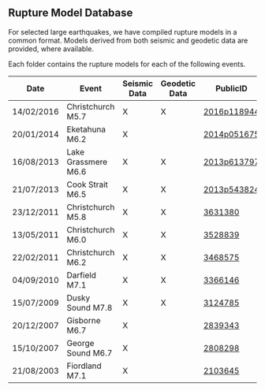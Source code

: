 ## Rupture Model Database

For selected large earthquakes, we have compiled rupture models in a common format. Models derived from both seismic and geodetic data are provided, where available.

Each folder contains the rupture models for each of the following events.

| Date       | Event               | Seismic Data | Geodetic Data | PublicID                                 |
| ---------- | ------------------- | ------------ | ------------- | ---------------------------------------- |
| 14/02/2016 | Christchurch M5.7   | X            | X             | [2016p118944](https://geonet.org.nz/quakes/region/newzealand/2016p118944) |
| 20/01/2014 | Eketahuna M6.2      | X            |               | [2014p051675](https://geonet.org.nz/quakes/region/newzealand/2014p051675) |
| 16/08/2013 | Lake Grassmere M6.6 | X            | X             | [2013p613797](https://www.geonet.org.nz/quakes/region/newzealand/2013p613797) |
| 21/07/2013 | Cook Strait M6.5    | X            | X             | [2013p543824](https://www.geonet.org.nz/quakes/region/newzealand/2013p543824) |
| 23/12/2011 | Christchurch M5.8   | X            | X             | [3631380](https://geonet.org.nz/quakes/region/newzealand/3631380) |
| 13/05/2011 | Christchurch M6.0   | X            | X             | [3528839](https://geonet.org.nz/quakes/region/newzealand/3528839) |
| 22/02/2011 | Christchurch M6.2   | X            | X             | [3468575](https://geonet.org.nz/quakes/region/newzealand/3468575) |
| 04/09/2010 | Darfield M7.1       | X            | X             | [3366146](https://geonet.org.nz/quakes/region/newzealand/3366146) |
| 15/07/2009 | Dusky Sound M7.8    | X            | X             | [3124785](https://geonet.org.nz/quakes/region/newzealand/3124785) |
| 20/12/2007 | Gisborne M6.7       | X            |               | [2839343](https://geonet.org.nz/quakes/region/newzealand/2839343) |
| 15/10/2007 | George Sound M6.7   | X            |               | [2808298](https://geonet.org.nz/quakes/region/newzealand/2808298) |
| 21/08/2003 | Fiordland M7.1      | X            |               | [2103645](https://geonet.org.nz/quakes/region/newzealand/2103645) |

